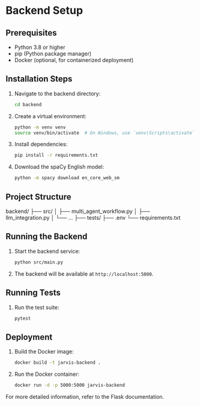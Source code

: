 # Backend Setup

## Prerequisites
- Python 3.8 or higher
- pip (Python package manager)
- Docker (optional, for containerized deployment)

## Installation Steps

1. Navigate to the backend directory:
   ```bash
   cd backend
   ```

2. Create a virtual environment:
   ```bash
   python -m venv venv
   source venv/bin/activate  # On Windows, use `venv\Scripts\activate`
   ```

3. Install dependencies:
   ```bash
   pip install -r requirements.txt
   ```

4. Download the spaCy English model:
   ```bash
   python -m spacy download en_core_web_sm
   ```

## Project Structure
backend/
├── src/
│   ├── multi_agent_workflow.py
│   ├── llm_integration.py
│   └── ...
├── tests/
├── .env
└── requirements.txt

## Running the Backend

1. Start the backend service:
   ```bash
   python src/main.py
   ```

2. The backend will be available at `http://localhost:5000`.

## Running Tests

1. Run the test suite:
   ```bash
   pytest
   ```

## Deployment

1. Build the Docker image:
   ```bash
   docker build -t jarvis-backend .
   ```

2. Run the Docker container:
   ```bash
   docker run -d -p 5000:5000 jarvis-backend
   ```

For more detailed information, refer to the Flask documentation.
